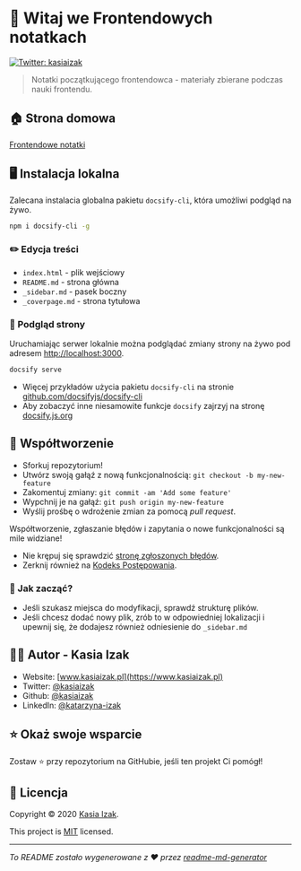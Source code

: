 # 👋 Witaj we Frontendowych notatkach
<!-- markdownlint-disable MD013 -->
[![Twitter: kasiaizak](https://img.shields.io/twitter/follow/kasiaizak.svg?style=social)](https://twitter.com/kasiaizak)

> Notatki początkującego frontendowca - materiały zbierane podczas nauki frontendu.

## 🏠 Strona domowa

[Frontendowe notatki](http://dev.kasiaizak.pl/#/podstawy.md)

## 🖥️ Instalacja lokalna

Zalecana instalacia globalna pakietu `docsify-cli`, która umożliwi podgląd na żywo.

```bash
npm i docsify-cli -g
```

### ✏️ Edycja treści

- `index.html` - plik wejściowy
- `README.md` - strona główna
- `_sidebar.md` - pasek boczny
- `_coverpage.md` - strona tytułowa

### 🧐 Podgląd strony

Uruchamiając serwer lokalnie można podglądać zmiany strony na żywo pod adresem
<http://localhost:3000>.

```bash
docsify serve
```

- Więcej przykładów użycia pakietu `docsify-cli` na stronie
[github.com/docsifyjs/docsify-cli](https://github.com/docsifyjs/docsify-cli)
- Aby zobaczyć inne niesamowite funkcje `docsify` zajrzyj na stronę
[docsify.js.org](https://docsify.js.org/)

## 🤝 Współtworzenie

- Sforkuj repozytorium!
- Utwórz swoją gałąź z nową funkcjonalnością: `git checkout -b my-new-feature`
- Zakomentuj zmiany: `git commit -am 'Add some feature'`
- Wypchnij je na gałąź: `git push origin my-new-feature`
- Wyślij prośbę o wdrożenie zmian za pomocą *pull request*.

Współtworzenie, zgłaszanie błędów i zapytania o nowe funkcjonalności są mile
widziane!

- Nie krępuj się sprawdzić
[stronę zgłoszonych błędów](https://github.com/kasiaizak/notatki/issues).
- Zerknij również na [Kodeks Postępowania](WSPOLTWORZENIE.md).

### 🤔 Jak zacząć?

- Jeśli szukasz miejsca do modyfikacji, sprawdź strukturę plików.
- Jeśli chcesz dodać nowy plik, zrób to w odpowiedniej lokalizacji i upewnij
się, że dodajesz również odniesienie do `_sidebar.md`

## 👩‍💻 Autor - Kasia Izak

- Website: [www.kasiaizak.pl](https://www.kasiaizak.pl)
- Twitter: [@kasiaizak](https://twitter.com/kasiaizak)
- Github: [@kasiaizak](https://github.com/kasiaizak)
- LinkedIn: [@katarzyna-izak](https://linkedin.com/in/katarzyna-izak)

## ⭐️ Okaż swoje wsparcie

Zostaw ⭐️ przy repozytorium na GitHubie, jeśli ten projekt Ci pomógł!

## 📝 Licencja

Copyright © 2020 [Kasia Izak](https://github.com/kasiaizak).

This project is [MIT](LICENSE.md) licensed.

***
_To README zostało wygenerowane z ❤️ przez
[readme-md-generator](https://github.com/kefranabg/readme-md-generator)_
